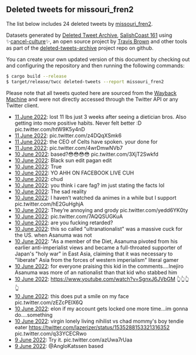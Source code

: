 ## Deleted tweets for missouri_fren2

The list below includes 24 deleted tweets by
[missouri_fren2](https://twitter.com/missouri_fren2).



Datasets generated by [Deleted Tweet Archive](https://twitter.com/deletedtweet161), 
[SalishCoast 161](https://twitter.com/SalishCoastA) using 
✨[cancel-culture](https://github.com/travisbrown/cancel-culture)✨, an open source project by 
[Travis Brown](https://twitter.com/travisbrown) and other tools as part of the 
[deleted-tweets-archive](https://github.com/salcoast/deleted-tweets-archive/) project repo on github.

You can create your own updated version of this document by checking out and configuring the
repository and then running the following commands:

```bash
$ cargo build --release
$ target/release/twcc deleted-tweets --report missouri_fren2
```

Please note that all tweets quoted here are sourced from the
[Wayback Machine](https://web.archive.org) and were not directly accessed through the Twitter API or
any Twitter client.

* [11 June 2022](https://web.archive.org/web/20220611041041/https://twitter.com/missouri_fren2/status/1535474515622301696): lost 11 lbs just 3 weeks after seeing a dietician bros. Also getting into more positive habits. Never felt better :D pic.twitter.com/htW9K5y4nD <!--1535474515622301696-->
* [11 June 2022](https://web.archive.org/web/20220611024711/https://twitter.com/missouri_fren2/status/1535453441325162496): pic.twitter.com/z4DQqXSmk6 <!--1535453441325162496-->
* [11 June 2022](https://web.archive.org/web/20220611005107/https://twitter.com/missouri_fren2/status/1535424322940157952): the CEO of Celts have spoken. your done for <!--1535424322940157952-->
* [11 June 2022](https://web.archive.org/web/20220611001612/https://twitter.com/missouri_fren2/status/1535414542829867009): pic.twitter.com/4wrDmwNVb7 <!--1535414542829867009-->
* [10 June 2022](https://web.archive.org/web/20220610233943/https://twitter.com/missouri_fren2/status/1535406228683169792): based?😳😳😳😳 pic.twitter.com/3XjT2Swkfd <!--1535406228683169792-->
* [10 June 2022](https://web.archive.org/web/20220610221414/https://twitter.com/missouri_fren2/status/1535384823627337728): Black sun edit pagan edit <!--1535384823627337728-->
* [10 June 2022](https://web.archive.org/web/20220610221402/https://twitter.com/missouri_fren2/status/1535384644652150784): True <!--1535384644652150784-->
* [10 June 2022](https://web.archive.org/web/20220610220326/https://twitter.com/missouri_fren2/status/1535382104556867584): YO AHH ON FACEBOOK LIVE CUH <!--1535382104556867584-->
* [10 June 2022](https://web.archive.org/web/20220610220748/https://twitter.com/missouri_fren2/status/1535381834217013251): chud <!--1535381834217013251-->
* [10 June 2022](https://web.archive.org/web/20220610215650/https://twitter.com/missouri_fren2/status/1535380343951618048): you think i care fag? im just stating the facts lol <!--1535380343951618048-->
* [10 June 2022](https://web.archive.org/web/20220610204908/https://twitter.com/missouri_fren2/status/1535363232633745408): The sad reality <!--1535363232633745408-->
* [10 June 2022](https://web.archive.org/web/20220610203956/https://twitter.com/missouri_fren2/status/1535361080226025472): I haven’t watched da animes in a while but I support pic.twitter.com/hE2GuHghjA <!--1535361080226025472-->
* [10 June 2022](https://web.archive.org/web/20220610203450/https://twitter.com/missouri_fren2/status/1535359741450330113): They’re annoying and grody pic.twitter.com/yedd6YK0ty <!--1535359741450330113-->
* [10 June 2022](https://web.archive.org/web/20220610201758/https://twitter.com/missouri_fren2/status/1535355569518923779): pic.twitter.com/7AQQSUGKuA <!--1535355569518923779-->
* [10 June 2022](https://web.archive.org/web/20220610203450/https://twitter.com/missouri_fren2/status/1535359741450330113): are you fucking retarded? <!--1535355155222343681-->
* [10 June 2022](https://web.archive.org/web/20220610201134/https://twitter.com/missouri_fren2/status/1535353817994252288): this so called "ultranationalist" was a massive cuck for the US. when Asanuma was not <!--1535353817994252288-->
* [10 June 2022](https://web.archive.org/web/20220610200301/https://twitter.com/missouri_fren2/status/1535351734624739328): "As a member of the Diet, Asanuma pivoted from his earlier anti-imperialist views and became a full-throated supporter of Japan's "holy war" in East Asia, claiming that it was necessary to "liberate" Asia from the forces of western imperialism" literal gamer <!--1535351734624739328-->
* [10 June 2022](https://web.archive.org/web/20220610195732/https://twitter.com/missouri_fren2/status/1535350319420407812): for everyone praising this kid in the comments....Inejiro Asanuma was more of an nationalist than that kid who stabbed him <!--1535350319420407812-->
* [10 June 2022](https://web.archive.org/web/20220610195542/https://twitter.com/missouri_fren2/status/1535349936795144195): https://www.youtube.com/watch?v=SgnxJ6JVbGM  👆👆👆👆 <!--1535349936795144195-->
* [10 June 2022](https://web.archive.org/web/20220610175717/https://twitter.com/missouri_fren2/status/1535319954634985478): this does put a smile on my face pic.twitter.com/zEZcPElX6Q <!--1535319954634985478-->
* [10 June 2022](https://web.archive.org/web/20220610171816/https://twitter.com/missouri_fren2/status/1535310170217127937): elon if my account gets locked one more time...im gonna do....something <!--1535310170217127937-->
* [10 June 2022](https://web.archive.org/web/20220610164057/https://twitter.com/missouri_fren2/status/1535300767170576390): virgin lonely living nihilist vs chad mommy's boy tendie eater  https://twitter.com/lazerizer/status/1535288153321316352  pic.twitter.com/q33YCECRwo <!--1535300767170576390-->
* [ 9 June 2022](https://web.archive.org/web/20220609014418/https://twitter.com/missouri_fren2/status/1534712814056747008): Try it. pic.twitter.com/azUwa7rUaa <!--1534712814056747008-->
* [ 9 June 2022](https://web.archive.org/web/20220609013952/https://twitter.com/missouri_fren2/status/1534711772870889472): @AngloKatssen  based <!--1534711772870889472-->
